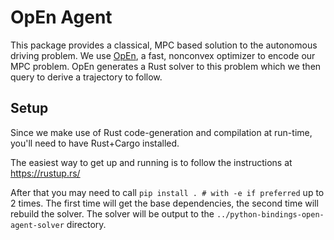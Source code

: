# OpEn Agent

This package provides a classical, MPC based solution to the autonomous driving problem. We use [OpEn](https://alphaville.github.io/optimization-engine/), a fast, nonconvex optimizer to encode our MPC problem. OpEn generates a Rust solver to this problem which we then query to derive a trajectory to follow.

## Setup

Since we make use of Rust code-generation and compilation at run-time, you'll need to have Rust+Cargo installed.

The easiest way to get up and running is to follow the instructions at https://rustup.rs/

After that you may need to call `pip install . # with -e if preferred` up to 2 times. The first time will get the base dependencies, the second time will rebuild the solver. The solver will be output to the `../python-bindings-open-agent-solver` directory.